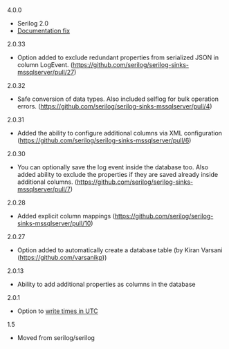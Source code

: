 4.0.0
 * Serilog 2.0
 * [Documentation fix](https://github.com/serilog/serilog-sinks-mssqlserver/pull/32)

2.0.33
 * Option added to exclude redundant properties from serialized JSON in column LogEvent. (https://github.com/serilog/serilog-sinks-mssqlserver/pull/27)

2.0.32
 * Safe conversion of data types. Also included selflog for bulk operation errors. (https://github.com/serilog/serilog-sinks-mssqlserver/pull/4)

2.0.31
 * Added the ability to configure additional columns via XML configuration (https://github.com/serilog/serilog-sinks-mssqlserver/pull/6)

2.0.30
 * You can optionally save the log event inside the database too. Also added ability to exclude the properties if they are saved already inside additional columns. (https://github.com/serilog/serilog-sinks-mssqlserver/pull/7)

2.0.28
 * Added explicit column mappings (https://github.com/serilog/serilog-sinks-mssqlserver/pull/10) 

2.0.27
 * Option added to automatically create a database table (by Kiran Varsani (https://github.com/varsanikp))

2.0.13
 * Ability to add additional properties as columns in the database

2.0.1
 * Option to [write times in UTC](https://github.com/serilog/serilog-sinks-mssqlserver/pull/1)

1.5
 * Moved from serilog/serilog
